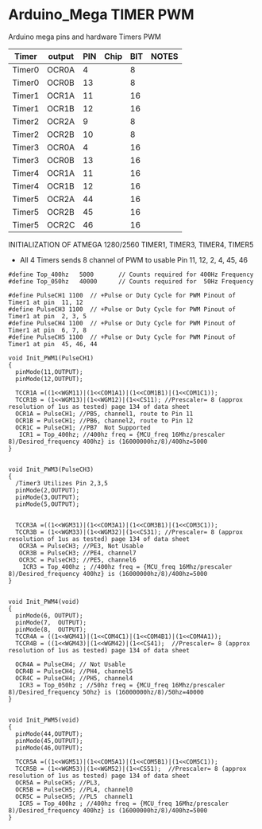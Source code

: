 # Arduino_Mega TIMER PWM


Arduino mega pins and hardware Timers PWM


Timer  | output	 |  PIN  | Chip |  BIT  |  NOTES    
-------|---------|-------|------|-------|---------
Timer0 |  OCR0A	 |  4	   |  	  |  8    |
Timer0 |  OCR0B	 |  13   |  	  |  8    |
Timer1 |  OCR1A	 |  11	 |  	  |  16   |
Timer1 |  OCR1B	 |  12	 |  	  |  16   |
Timer2 |  OCR2A	 |  9	   |  	  |  8    |
Timer2 |  OCR2B	 |  10	 |    	|  8    |
Timer3 |  OCR0A	 |  4	   |  	  |  16   |
Timer3 |  OCR0B	 |  13   |  	  |  16   |
Timer4 |  OCR1A	 |  11	 |  	  |  16   |
Timer4 |  OCR1B	 |  12	 |  	  |  16   |
Timer5 |  OCR2A	 |  44   |  	  |  16   |
Timer5 |  OCR2B	 |  45	 |     	|  16   |
Timer5 |  OCR2C	 |  46	 |     	|  16   |


INITIALIZATION OF ATMEGA 1280/2560 TIMER1, TIMER3,  TIMER4, TIMER5
- All 4 Timers sends 8 channel of PWM to usable Pin 11, 12, 2, 4, 45, 46
```
#define Top_400hz   5000       // Counts required for 400Hz Frequency
#define Top_050hz   40000      // Counts required for  50Hz Frequency

#define PulseCH1 1100  // +Pulse or Duty Cycle for PWM Pinout of Timer1 at pin  11, 12
#define PulseCH3 1100  // +Pulse or Duty Cycle for PWM Pinout of Timer1 at pin  2, 3, 5
#define PulseCH4 1100  // +Pulse or Duty Cycle for PWM Pinout of Timer1 at pin  6, 7, 8
#define PulseCH5 1100  // +Pulse or Duty Cycle for PWM Pinout of Timer1 at pin  45, 46, 44 
```

```
void Init_PWM1(PulseCH1)
{
  pinMode(11,OUTPUT);
  pinMode(12,OUTPUT);
 
  TCCR1A =((1<<WGM11)|(1<<COM1A1)|(1<<COM1B1)|(1<<COM1C1));  
  TCCR1B = (1<<WGM13)|(1<<WGM12)|(1<<CS11); //Prescaler= 8 (approx resolution of 1us as tested) page 134 of data sheet
  OCR1A = PulseCH1; //PB5, channel1, route to Pin 11
  OCR1B = PulseCH1; //PB6, channel2, route to Pin 12
  OCR1C = PulseCH1; //PB7  Not Supported
   ICR1 = Top_400hz; //400hz freq = {MCU_freq 16Mhz/prescaler 8)/Desired_frequency 400hz} is (16000000hz/8)/400hz=5000
}

```
```

void Init_PWM3(PulseCH3)
{
  /Timer3 Utilizes Pin 2,3,5
  pinMode(2,OUTPUT);
  pinMode(3,OUTPUT);
  pinMode(5,OUTPUT);


  TCCR3A =((1<<WGM31)|(1<<COM3A1)|(1<<COM3B1)|(1<<COM3C1));   
  TCCR3B = (1<<WGM33)|(1<<WGM32)|(1<<CS31); //Prescaler= 8 (approx resolution of 1us as tested) page 134 of data sheet
   OCR3A = PulseCH3; //PE3, Not Usable
   OCR3B = PulseCH3; //PE4, channel7 
   OCR3C = PulseCH3; //PE5, channel6 
    ICR3 = Top_400hz ; //400hz freq = {MCU_freq 16Mhz/prescaler 8)/Desired_frequency 400hz} is (16000000hz/8)/400hz=5000
}

```
```

void Init_PWM4(void)
{
  pinMode(6, OUTPUT);
  pinMode(7,  OUTPUT);
  pinMode(8,  OUTPUT);
  TCCR4A = ((1<<WGM41)|(1<<COM4C1)|(1<<COM4B1)|(1<<COM4A1));  
  TCCR4B = ((1<<WGM43)|(1<<WGM42)|(1<<CS41);  //Prescaler= 8 (approx resolution of 1us as tested) page 134 of data sheet
  
  OCR4A = PulseCH4; // Not Usable 
  OCR4B = PulseCH4; //PH4, channel5
  OCR4C = PulseCH4; //PH5, channel4
   ICR3 = Top_050hz ; //50hz freq = {MCU_freq 16Mhz/prescaler 8)/Desired_frequency 50hz} is (16000000hz/8)/50hz=40000 
}

```

```

void Init_PWM5(void)
{
  pinMode(44,OUTPUT);
  pinMode(45,OUTPUT);
  pinMode(46,OUTPUT);
  
  TCCR5A =((1<<WGM51)|(1<<COM5A1)|(1<<COM5B1)|(1<<COM5C1)); 
  TCCR5B = (1<<WGM53)|(1<<WGM52)|(1<<CS51);  //Prescaler= 8 (approx resolution of 1us as tested) page 134 of data sheet
  OCR5A = PulseCH5; //PL3, 
  OCR5B = PulseCH5; //PL4, channel0
  OCR5C = PulseCH5; //PL5  channel1
   ICR5 = Top_400hz ; //400hz freq = {MCU_freq 16Mhz/prescaler 8)/Desired_frequency 400hz} is (16000000hz/8)/400hz=5000
}
